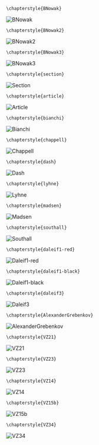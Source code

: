 ```
\chapterstyle{BNowak}
```
![BNowak](https://raw.githubusercontent.com/bartlomiejnowak94/MultiLangThesisTemplate/main/example_fig/BNowak.PNG)

```
\chapterstyle{BNowak2}
```
![BNowak2](https://raw.githubusercontent.com/bartlomiejnowak94/MultiLangThesisTemplate/main/example_fig/BNowak2.PNG)

```
\chapterstyle{BNowak3}
```
![BNowak3](https://raw.githubusercontent.com/bartlomiejnowak94/MultiLangThesisTemplate/main/example_fig/BNowak3.PNG)

```
\chapterstyle{section}
```
![Section](https://raw.githubusercontent.com/bartlomiejnowak94/MultiLangThesisTemplate/main/example_fig/section.PNG)

```
\chapterstyle{article}
```
![Article](https://raw.githubusercontent.com/bartlomiejnowak94/MultiLangThesisTemplate/main/example_fig/article.PNG)

```
\chapterstyle{bianchi}
```
![Bianchi](https://raw.githubusercontent.com/bartlomiejnowak94/MultiLangThesisTemplate/main/example_fig/bianchi.PNG)

```
\chapterstyle{chappell}
```
![Chappell](https://raw.githubusercontent.com/bartlomiejnowak94/MultiLangThesisTemplate/main/example_fig/chappell.PNG)

```
\chapterstyle{dash}
```
![Dash](https://raw.githubusercontent.com/bartlomiejnowak94/MultiLangThesisTemplate/main/example_fig/dash.PNG)

```
\chapterstyle{lyhne}
```
![Lyhne](https://raw.githubusercontent.com/bartlomiejnowak94/MultiLangThesisTemplate/main/example_fig/lyhne.PNG)

```
\chapterstyle{madsen}
```
![Madsen](https://raw.githubusercontent.com/bartlomiejnowak94/MultiLangThesisTemplate/main/example_fig/madsen.PNG)

```
\chapterstyle{southall}
```
![Southall](https://raw.githubusercontent.com/bartlomiejnowak94/MultiLangThesisTemplate/main/example_fig/southall.PNG)

```
\chapterstyle{daleif1-red}
```
![Daleif1-red](https://raw.githubusercontent.com/bartlomiejnowak94/MultiLangThesisTemplate/main/example_fig/daleif1-red.PNG)

```
\chapterstyle{daleif1-black}
```
![Daleif1-black](https://raw.githubusercontent.com/bartlomiejnowak94/MultiLangThesisTemplate/main/example_fig/daleif1-black.PNG)

```
\chapterstyle{daleif3}
```
![Daleif3](https://raw.githubusercontent.com/bartlomiejnowak94/MultiLangThesisTemplate/main/example_fig/daleif3.PNG)

```
\chapterstyle{AlexanderGrebenkov}
```
![AlexanderGrebenkov](https://raw.githubusercontent.com/bartlomiejnowak94/MultiLangThesisTemplate/main/example_fig/AlexanderGrebenkov.PNG)

```
\chapterstyle{VZ21}
```
![VZ21](https://raw.githubusercontent.com/bartlomiejnowak94/MultiLangThesisTemplate/main/example_fig/VZ21.PNG)

```
\chapterstyle{VZ23}
```
![VZ23](https://raw.githubusercontent.com/bartlomiejnowak94/MultiLangThesisTemplate/main/example_fig/VZ23.PNG)

```
\chapterstyle{VZ14}
```
![VZ14](https://raw.githubusercontent.com/bartlomiejnowak94/MultiLangThesisTemplate/main/example_fig/VZ14.PNG)

```
\chapterstyle{VZ15b}
```
![VZ15b](https://raw.githubusercontent.com/bartlomiejnowak94/MultiLangThesisTemplate/main/example_fig/VZ15b.PNG)

```
\chapterstyle{VZ34}
```
![VZ34](https://raw.githubusercontent.com/bartlomiejnowak94/MultiLangThesisTemplate/main/example_fig/VZ34.PNG)
